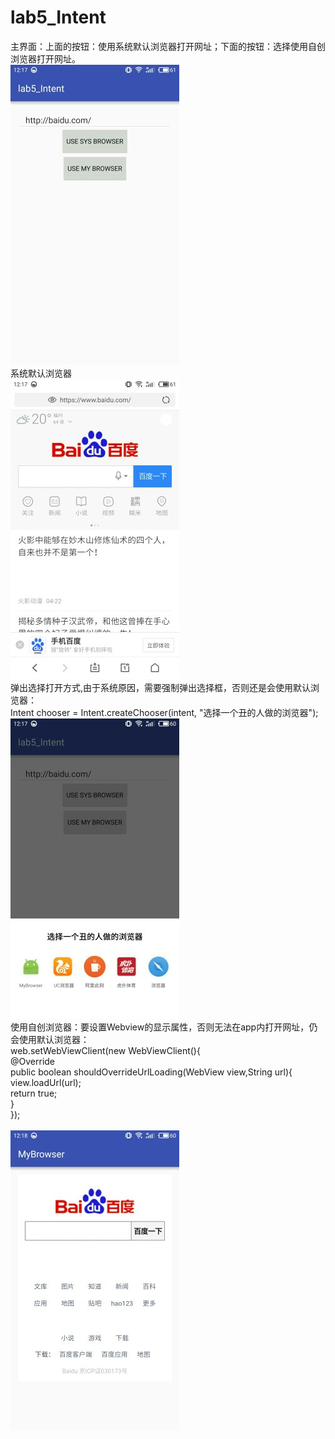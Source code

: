 # lab5_Intent
主界面：上面的按钮：使用系统默认浏览器打开网址；下面的按钮：选择使用自创浏览器打开网址。</br>
![](https://github.com/NIXM666/lab5_Intent/blob/master/app/src/main/res/images/1.jpg)</br>
系统默认浏览器</br>
![](https://github.com/NIXM666/lab5_Intent/blob/master/app/src/main/res/images/2.jpg)</br>
弹出选择打开方式,由于系统原因，需要强制弹出选择框，否则还是会使用默认浏览器：</br>
Intent chooser = Intent.createChooser(intent, "选择一个丑的人做的浏览器");</br>
![](https://github.com/NIXM666/lab5_Intent/blob/master/app/src/main/res/images/3.jpg)</br>
使用自创浏览器：要设置Webview的显示属性，否则无法在app内打开网址，仍会使用默认浏览器：</br>
web.setWebViewClient(new WebViewClient(){</br>
    @Override</br>
    public boolean shouldOverrideUrlLoading(WebView view,String url){</br>
        view.loadUrl(url);</br>
        return true;</br>
    }</br>
});    
</br>![](https://github.com/NIXM666/lab5_Intent/blob/master/app/src/main/res/images/4.jpg)</br>
